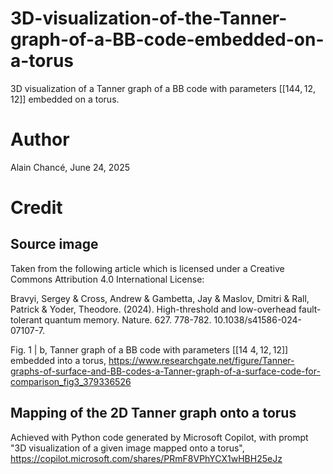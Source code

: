 # 3D-visualization-of-the-Tanner-graph-of-a-BB-code-embedded-on-a-torus
3D visualization of a Tanner graph of a BB code with parameters [[144, 12, 12]] embedded on a torus.

# Author
Alain Chancé, June 24, 2025

# Credit
## Source image 
Taken from the following article which is licensed under a Creative Commons Attribution 4.0 International License:

Bravyi, Sergey & Cross, Andrew & Gambetta, Jay & Maslov, Dmitri & Rall, Patrick & Yoder, Theodore. (2024). High-threshold and low-overhead fault-tolerant quantum memory. Nature. 627. 778-782. 10.1038/s41586-024-07107-7. 

Fig. 1 | b, Tanner graph of a BB code with parameters [[14 4, 12, 12]] embedded into a torus, https://www.researchgate.net/figure/Tanner-graphs-of-surface-and-BB-codes-a-Tanner-graph-of-a-surface-code-for-comparison_fig3_379336526

## Mapping of the 2D Tanner graph onto a torus 
Achieved with Python code generated by Microsoft Copilot, with prompt "3D visualization of a given image mapped onto a torus", https://copilot.microsoft.com/shares/PRmF8VPhYCX1wHBH25eJz

